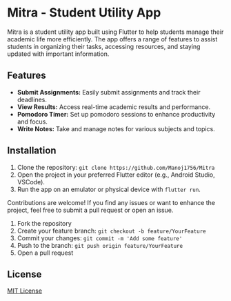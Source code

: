 # Mitra - Student Utility App

Mitra is a student utility app built using Flutter to help students manage their academic life more efficiently. The app offers a range of features to assist students in organizing their tasks, accessing resources, and staying updated with important information.

## Features

- **Submit Assignments:** Easily submit assignments and track their deadlines.
- **View Results:** Access real-time academic results and performance.
- **Pomodoro Timer:**  Set up pomodoro sessions to enhance productivity and focus.
- **Write Notes:**  Take and manage notes for various subjects and topics.


## Installation

1. Clone the repository: `git clone https://github.com/Manoj1756/Mitra`
2. Open the project in your preferred Flutter editor (e.g., Android Studio, VSCode).
3. Run the app on an emulator or physical device with `flutter run`.


Contributions are welcome! If you find any issues or want to enhance the project, feel free to submit a pull request or open an issue.

1. Fork the repository
2. Create your feature branch: `git checkout -b feature/YourFeature`
3. Commit your changes: `git commit -m 'Add some feature'`
4. Push to the branch: `git push origin feature/YourFeature`
5. Open a pull request

## License

[MIT License](LICENSE)
